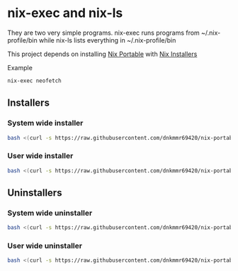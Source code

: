 # nix-exec and nix-ls

They are two very simple programs. nix-exec runs programs from ~/.nix-profile/bin while nix-ls lists everything in ~/.nix-profile/bin

This project depends on installing [Nix Portable](https://github.com/DavHau/nix-portable) with [Nix Installers](https://github.com/dnkmmr69420/nix-portable-utils/tree/main/installers)

Example

```bash
nix-exec neofetch
```

## Installers

### System wide installer

```bash
bash <(curl -s https://raw.githubusercontent.com/dnkmmr69420/nix-portable-utils/main/nix-exec-and-ls/system-wide-installer.sh)
```

### User wide installer

```bash
bash <(curl -s https://raw.githubusercontent.com/dnkmmr69420/nix-portable-utils/main/nix-exec-and-ls/user-wide-installer.sh)
```

## Uninstallers

### System wide uninstaller

```bash
bash <(curl -s https://raw.githubusercontent.com/dnkmmr69420/nix-portable-utils/main/nix-exec-and-ls/system-wide-uninstaller.sh)
```

### User wide uninstaller

```bash
bash <(curl -s https://raw.githubusercontent.com/dnkmmr69420/nix-portable-utils/main/nix-exec-and-ls/user-wide-uninstaller.sh)
```
